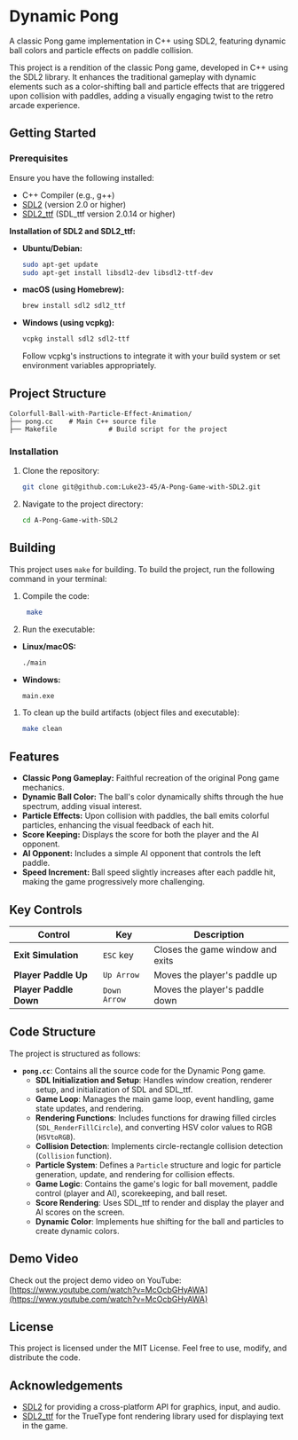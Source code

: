 
# Dynamic Pong

A classic Pong game implementation in C++ using SDL2, featuring dynamic ball colors and particle effects on paddle collision.


This project is a rendition of the classic Pong game, developed in C++ using the SDL2 library. It enhances the traditional gameplay with dynamic elements such as a color-shifting ball and particle effects that are triggered upon collision with paddles, adding a visually engaging twist to the retro arcade experience.

## Getting Started

### Prerequisites
Ensure you have the following installed:
- C++ Compiler (e.g., g++)
- [SDL2](https://www.libsdl.org/) (version 2.0 or higher)
- [SDL2_ttf](https://www.libsdl.org/projects/SDL_ttf/) (SDL_ttf version 2.0.14 or higher)

**Installation of SDL2 and SDL2_ttf:**

* **Ubuntu/Debian:**
  ```bash
  sudo apt-get update
  sudo apt-get install libsdl2-dev libsdl2-ttf-dev
  ```
* **macOS (using Homebrew):**
  ```bash
  brew install sdl2 sdl2_ttf
  ```
* **Windows (using vcpkg):**
  ```bash
  vcpkg install sdl2 sdl2-ttf
  ```
  Follow vcpkg's instructions to integrate it with your build system or set environment variables appropriately.

## Project Structure

```
Colorfull-Ball-with-Particle-Effect-Animation/
├── pong.cc    # Main C++ source file
├── Makefile             # Build script for the project
```

### Installation
1. Clone the repository:
   ```bash
   git clone git@github.com:Luke23-45/A-Pong-Game-with-SDL2.git
   ```
2. Navigate to the project directory:
   ```bash
   cd A-Pong-Game-with-SDL2
   ```

## Building

This project uses `make` for building. To build the project, run the following command in your terminal:

1. Compile the code:
   ```bash
    make
   ```

4. Run the executable:

* **Linux/macOS:**
   ```bash
   ./main
   ```

* **Windows:**
   ```bash
   main.exe
   ```

1. To clean up the build artifacts (object files and executable):
   ```bash
   make clean
   ```

## Features

* **Classic Pong Gameplay:** Faithful recreation of the original Pong game mechanics.
* **Dynamic Ball Color:** The ball's color dynamically shifts through the hue spectrum, adding visual interest.
* **Particle Effects:** Upon collision with paddles, the ball emits colorful particles, enhancing the visual feedback of each hit.
* **Score Keeping:**  Displays the score for both the player and the AI opponent.
* **AI Opponent:**  Includes a simple AI opponent that controls the left paddle.
* **Speed Increment:** Ball speed slightly increases after each paddle hit, making the game progressively more challenging.

## Key Controls

| Control             | Key        | Description                     |
| ------------------- | ---------- | ------------------------------- |
| **Exit Simulation** | `ESC` key  | Closes the game window and exits |
| **Player Paddle Up**   | `Up Arrow` | Moves the player's paddle up     |
| **Player Paddle Down** | `Down Arrow`| Moves the player's paddle down   |

## Code Structure

The project is structured as follows:

* **`pong.cc`**: Contains all the source code for the Dynamic Pong game.
    * **SDL Initialization and Setup**: Handles window creation, renderer setup, and initialization of SDL and SDL_ttf.
    * **Game Loop**:  Manages the main game loop, event handling, game state updates, and rendering.
    * **Rendering Functions**: Includes functions for drawing filled circles (`SDL_RenderFillCircle`), and converting HSV color values to RGB (`HSVtoRGB`).
    * **Collision Detection**: Implements circle-rectangle collision detection (`Collision` function).
    * **Particle System**: Defines a `Particle` structure and logic for particle generation, update, and rendering for collision effects.
    * **Game Logic**:  Contains the game's logic for ball movement, paddle control (player and AI), scorekeeping, and ball reset.
    * **Score Rendering**: Uses SDL_ttf to render and display the player and AI scores on the screen.
    * **Dynamic Color**: Implements hue shifting for the ball and particles to create dynamic colors.


## Demo Video
Check out the project demo video on YouTube: [https://www.youtube.com/watch?v=McOcbGHyAWA](https://www.youtube.com/watch?v=McOcbGHyAWA)

## License

This project is licensed under the MIT License. Feel free to use, modify, and distribute the code.

## Acknowledgements

- [SDL2](https://www.libsdl.org/) for providing a cross-platform API for graphics, input, and audio.
- [SDL2_ttf](https://www.libsdl.org/projects/SDL_ttf/) for the TrueType font rendering library used for displaying text in the game.
```
